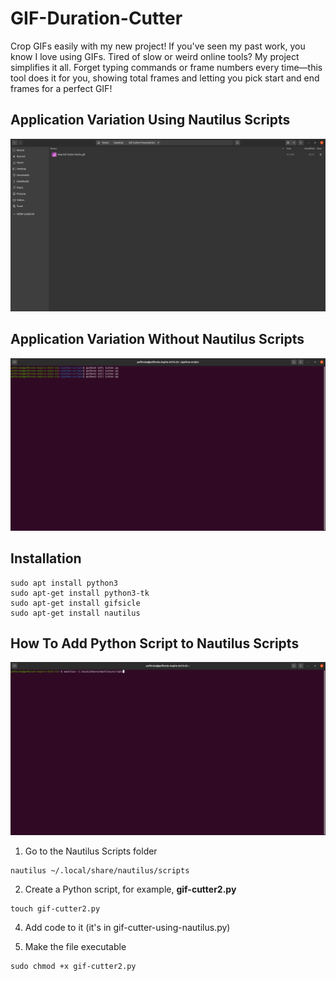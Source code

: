 # GIF-Duration-Cutter
Crop GIFs easily with my new project! If you've seen my past work, you know I love using GIFs. Tired of slow or weird online tools? My project simplifies it all. Forget typing commands or frame numbers every time—this tool does it for you, showing total frames and letting you pick start and end frames for a perfect GIF!

## Application Variation Using Nautilus Scripts
![GIF Cutter (Nautilus Variation)](https://github.com/pefbrute/GIF-Duration-Cutter/blob/main/cut_How%20GIF%20Cutter%20(Nautilus%20Variation)%20Works.gif)

## Application Variation Without Nautilus Scripts
![GIF Cutter](https://github.com/pefbrute/GIF-Duration-Cutter/blob/main/cut_How%20GIF%20Cutter%20Works.gif)


## Installation
```
sudo apt install python3
sudo apt-get install python3-tk
sudo apt-get install gifsicle
sudo apt-get install nautilus
```

## How To Add Python Script to Nautilus Scripts
![Functionality](https://github.com/pefbrute/GIF-Duration-Cutter/blob/main/How%20To%20Add%20Script%20to%20Nautilus%20Scripts.gif)

1. Go to the Nautilus Scripts folder
```
nautilus ~/.local/share/nautilus/scripts
```
2. Create a Python script, for example, **gif-cutter2.py**
```
touch gif-cutter2.py
```

4. Add code to it (it's in gif-cutter-using-nautilus.py)

5. Make the file executable
```
sudo chmod +x gif-cutter2.py
```
